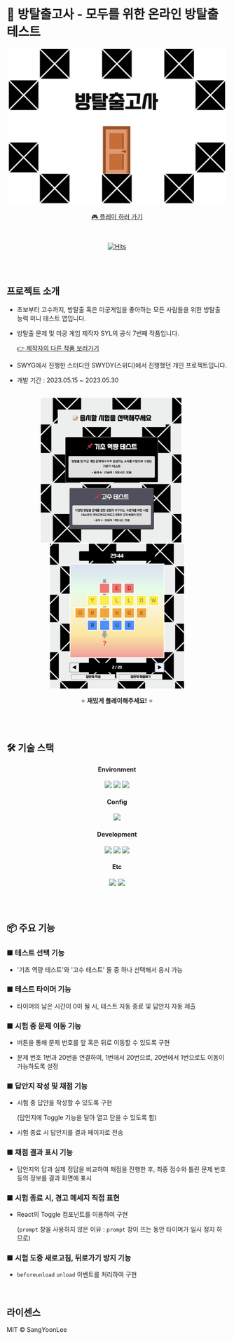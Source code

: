 # 🚪 방탈출고사 - 모두를 위한 온라인 방탈출 테스트

<div align="center">

<img src="public/images/etc/logo.png" width="500">

<a href="https://roomescapetest.swygbro.com/" target="_blank">🎮 플레이 하러 가기</a>

<br/>

[![Hits](https://hits.seeyoufarm.com/api/count/incr/badge.svg?url=https%3A%2F%2Fgithub.com%2FSangYoonLee1231%2Froom-escape-test&count_bg=%2379C83D&title_bg=%23555555&icon=&icon_color=%23E7E7E7&title=hits&edge_flat=false)](https://hits.seeyoufarm.com)

</div>

<br/><br/>

## 프로젝트 소개

- 초보부터 고수까지, 방탈출 혹은 미궁게임을 좋아하는 모든 사람들을 위한 방탈출 능력 미니 테스트 앱입니다.

- 방탈출 문제 및 미궁 게임 제작자 SYL의 공식 7번째 작품입니다.

  <a href="https://superb-ranunculus-46a.notion.site/cb0658883e874aa6b9414d8da7c8aefa">👉 제작자의 다른 작품 보러가기</a>

- SWYG에서 진행한 스터디인 SWYDY(스위디)에서 진행했던 개인 프로젝트입니다.

- 개발 기간 : 2023.05.15 ~ 2023.05.30

<br/>

<div align="center">

<img src="public/images/etc/play-screenshot.png" height="330">
&nbsp;&nbsp;&nbsp;&nbsp;&nbsp;&nbsp;
<img src="public/images/etc/play-screenshot2.png" height="330">

<br/>

⭐️ **재밌게 플레이해주세요!** ⭐️

</div>

<br/><br/>

## 🛠️ 기술 스택

<div align="center">

#### Environment

<img src="https://img.shields.io/badge/Visual Studio Code-007ACC?style=for-the-badge&logo=Visual Studio Code&logoColor=white">
<img src="https://img.shields.io/badge/git-F05032?style=for-the-badge&logo=git&logoColor=white">
<img src="https://img.shields.io/badge/github-181717?style=for-the-badge&logo=github&logoColor=white">

#### Config

<img src="https://img.shields.io/badge/NPM-E34F26?style=for-the-badge&logo=npm&logoColor=white">

#### Development

<img src="https://img.shields.io/badge/javascript-F7DF1E?style=for-the-badge&logo=javascript&logoColor=black">
<img src="https://img.shields.io/badge/react-61DAFB?style=for-the-badge&logo=react&logoColor=black">
<img src="https://img.shields.io/badge/Styled Components-DB7093?style=for-the-badge&logo=styled-components&logoColor=white">

#### Etc

<img src="https://img.shields.io/badge/Microsoft PowerPoint-B7472A?style=for-the-badge&logo=Microsoft PowerPoint&logoColor=white">
<img src="https://img.shields.io/badge/Notion-000000?style=for-the-badge&logo=Notion&logoColor=white">

</div>

<br/><br/>

## 📦 주요 기능

### ■ 테스트 선택 기능

- '기초 역량 테스트'와 '고수 테스트' 둘 중 하나 선택해서 응시 가능

### ■ 테스트 타이머 기능

- 타이머의 남은 시간이 0이 될 시, 테스트 자동 종료 및 답안지 자동 제출

### ■ 시험 중 문제 이동 기능

- 버튼을 통해 문제 번호를 앞 혹은 뒤로 이동할 수 있도록 구현

- 문제 번호 1번과 20번을 연결하여, 1번에서 20번으로, 20번에서 1번으로도 이동이 가능하도록 설정

### ■ 답안지 작성 및 채점 기능

- 시험 중 답안을 작성할 수 있도록 구현

  (답안지에 Toggle 기능을 달아 열고 닫을 수 있도록 함)

- 시험 종료 시 답안지를 결과 페이지로 전송

### ■ 채점 결과 표시 기능

- 답안지의 답과 실제 정답을 비교하여 채점을 진행한 후, 최종 점수와 틀린 문제 번호 등의 정보를 결과 화면에 표시

### ■ 시험 종료 시, 경고 메세지 직접 표현

- React의 Toggle 컴포넌트를 이용하여 구현

  (`prompt` 창을 사용하지 않은 이유 : `prompt` 창이 뜨는 동안 타이머가 일시 정지 하므로)

### ■ 시험 도중 새로고침, 뒤로가기 방지 기능

- `beforeunload` `unload` 이벤트를 처리하여 구현

<br/>

## 라이센스

MIT © SangYoonLee

<br/>
